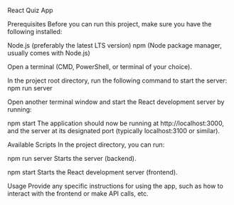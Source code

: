 React Quiz App


Prerequisites
Before you can run this project, make sure you have the following installed:

Node.js (preferably the latest LTS version)
npm (Node package manager, usually comes with Node.js)





Open a terminal (CMD, PowerShell, or terminal of your choice).

In the project root directory, run the following command to start the server:
npm run server

Open another terminal window and start the React development server by running:

npm start
The application should now be running at http://localhost:3000, and the server at its designated port (typically localhost:3100 or similar).

Available Scripts
In the project directory, you can run:

npm run server
Starts the server (backend).

npm start
Starts the React development server (frontend).

Usage
Provide any specific instructions for using the app, such as how to interact with the frontend or make API calls, etc.
